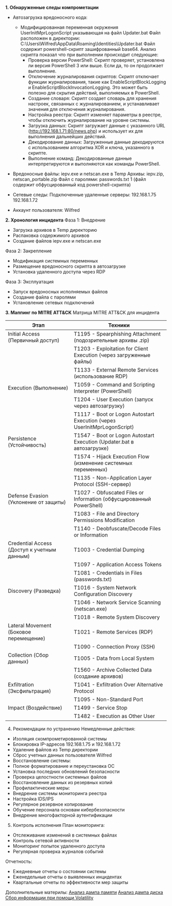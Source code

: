 **1. Обнаруженные следы компрометации**

- Автозагрузка вредоносного кода:

    - Модифицированная переменная окружения UserInitMprLogonScript указывающая на файл Updater.bat
    Файл расположен в директории: C:\Users\Wilfred\AppData\Roaming\Identities\Updater.bat
    Файл содержит powershell-скрипт зашифрованный base64. Анализ скрипта показал что при выполнении происходит следующие: 
        - Проверка версии PowerShell: Скрипт проверяет, установлена ли версия PowerShell 3 или выше. Если да, то он продолжает выполнение.
        - Отключение журналирования скриптов: Скрипт отключает функции журналирования, такие как EnableScriptBlockLogging и EnableScriptBlockInvocationLogging. Это может быть полезно для скрытия действий, выполняемых в PowerShell.
        - Создание словаря: Скрипт создает словарь для хранения настроек, связанных с журналированием, и устанавливает значения для отключения журналирования.
        - Настройка реестра: Скрипт изменяет параметры в реестре, чтобы отключить журналирование на уровне системы.
        - Загрузка данных: Скрипт загружает данные с указанного URL (http://192.168.1.71:80/news.php) и использует их для выполнения дальнейших действий.
        - Декодирование данных: Загруженные данные декодируются с использованием алгоритма XOR и ключа, указанного в скрипте.
        - Выполнение команд: Декодированные данные интерпретируются и выполняются как команды PowerShell.

- Вредоносные файлы:
    iepv.exe и netscan.exe в Temp
    Архивы: iepv.zip, netscan_portable.zip
    Файл с паролями: passwords.txt
    1 (файл содержит обфусцированный код powershell-скрипта)

- Сетевые следы:
    Подключенные удаленные серверы:
        192.168.1.75
        192.168.1.72

- Аккаунт пользователя: Wilfred

**2. Хронология инцидента**
Фаза 1: Внедрение
- Загрузка архивов в Temp директорию
- Распаковка содержимого архивов
- Создание файлов iepv.exe и netscan.exe

Фаза 2: Закрепление
- Модификация системных переменных
- Размещение вредоносного скрипта в автозагрузке
- Установка удаленного доступа через RDP

Фаза 3: Эксплуатация
- Запуск вредоносных исполняемых файлов
- Создание файла с паролями
- Установление сетевых подключений

**3. Маппинг по MITRE ATT&CK**
Матрица MITRE ATT&CK для инцидента

| Этап                                        | Техники                                                                  |
|---------------------------------------------|--------------------------------------------------------------------------|
| Initial Access (Первичный доступ)           | T1195 - Spearphishing Attachment (подозрительные архивы .zip)            |
|                                             | T1203 - Exploitation for Client Execution (через загруженные файлы)      |
|                                             | T1133 - External Remote Services (использование RDP)                     |
| Execution (Выполнение)                      | T1059 - Command and Scripting Interpreter (PowerShell)                   |
|                                             | T1204 - User Execution (запуск через автозагрузку)                       |
|                                             | T1117 - Boot or Logon Autostart Execution (через UserInitMprLogonScript) |
| Persistence (Устойчивость)                  | T1547 - Boot or Logon Autostart Execution (Updater.bat в автозагрузке)   |
|                                             | T1574 - Hijack Execution Flow (изменение системных переменных)           |
|                                             | T1135 - Non-Application Layer Protocol (SSH-сервер)                      |
| Defense Evasion (Уклонение от защиты)       | T1027 - Obfuscated Files or Information (обфусцированный PowerShell)     |
|                                             | T1083 - File and Directory Permissions Modification                      |
|                                             | T1140 - Deobfuscate/Decode Files or Information                          |
| Credential Access (Доступ к учетным данным) | T1003 - Credential Dumping                                               |
|                                             | T1097 - Application Access Tokens                                        |
|                                             | T1081 - Credentials in Files (passwords.txt)                             |
| Discovery (Разведка)                        | T1016 - System Network Configuration Discovery                           |
|                                             | T1046 - Network Service Scanning (netscan.exe)                           |
|                                             | T1018 - Remote System Discovery                                          |
| Lateral Movement (Боковое перемещение)      | T1021 - Remote Services (RDP)                                            |
|                                             | T1090 - Connection Proxy (SSH)                                           |
| Collection (Сбор данных)                    | T1005 - Data from Local System                                           |
|                                             | T1560 - Archive Collected Data (создание архивов)                        |
| Exfiltration (Эксфильтрация)                | T1041 - Exfiltration Over Alternative Protocol                           |
|                                             | T1095 - Non-Standard Port                                                |
| Impact (Воздействие)                        | T1499 - Service Stop                                                     |
|                                             | T1482 - Execution as Other User                                          |

4. Рекомендации по устранению
Немедленные действия:
- Изоляция скомпрометированной системы
- Блокировка IP-адресов 192.168.1.75 и 192.168.1.72
- Удаление файлов из Temp директории
- Сброс учетных данных пользователя Wilfred
- Восстановление системы:
- Полное форматирование и переустановка ОС
- Установка последних обновлений безопасности
- Проверка целостности системных файлов
- Восстановление данных из резервных копий
- Профилактические меры:
- Внедрение системы мониторинга реестра
- Настройка IDS/IPS
- Регулярное резервное копирование
- Обучение персонала основам кибербезопасности
- Внедрение многофакторной аутентификации

5. Контроль исполнения
План мониторинга:
- Отслеживание изменений в системных файлах
- Контроль сетевой активности
- Мониторинг попыток удаленного доступа
- Регулярная проверка журналов событий

Отчетность:
- Ежедневные отчеты о состоянии системы
- Еженедельные отчеты о выявленных инцидентах
- Квартальные отчеты по эффективности мер защиты

Дополнительные материлы:
[Анализ дампа памяти](./materials/ReportMemoryDumpAnalyse.md)
[Анализ дампа диска](./materials/DiskDumpAnalyse.md)
[Сбор информации при помощи Volatility](./materials/сбор%20информации%20memory%20dump.xlsx)
